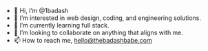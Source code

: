 - 👋 Hi, I’m @1badash
- 👀 I’m interested in web design, coding, and engineering solutions.
- 🌱 I’m currently learning full stack.
- 💞️ I’m looking to collaborate on anything that aligns with me.
- 📫 How to reach me, hello@thebadashbabe.com

<!---
1badash/1badash is a ✨ special ✨ repository because its `README.md` (this file) appears on your GitHub profile.
You can click the Preview link to take a look at your changes.
--->
